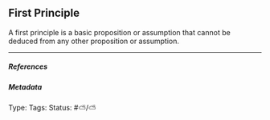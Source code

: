## First Principle

A first principle is a basic proposition or assumption that cannot be deduced from any other proposition or assumption.

---

##### References

##### Metadata

Type: 
Tags:
Status: #⛅️/⛅️
